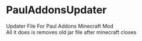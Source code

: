 # PaulAddonsUpdater
Updater File For Paul Addons Minecraft Mod\
All it does is removes old jar file after minecraft closes
